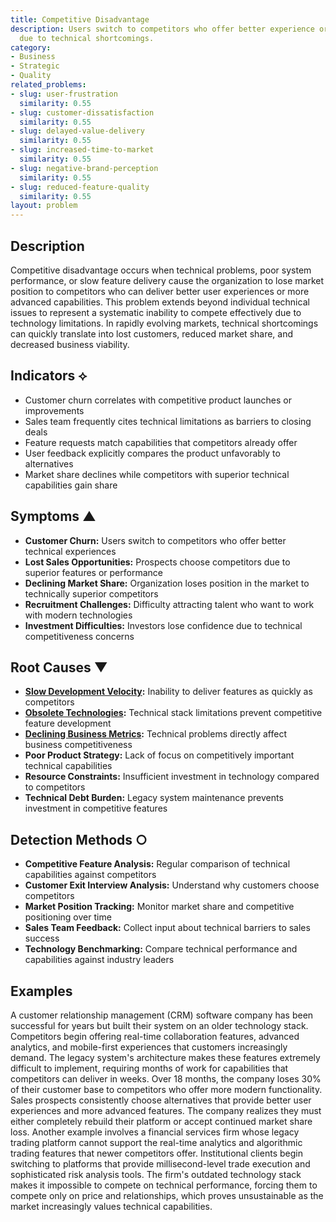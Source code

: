```yaml
---
title: Competitive Disadvantage
description: Users switch to competitors who offer better experience or more features
  due to technical shortcomings.
category:
- Business
- Strategic
- Quality
related_problems:
- slug: user-frustration
  similarity: 0.55
- slug: customer-dissatisfaction
  similarity: 0.55
- slug: delayed-value-delivery
  similarity: 0.55
- slug: increased-time-to-market
  similarity: 0.55
- slug: negative-brand-perception
  similarity: 0.55
- slug: reduced-feature-quality
  similarity: 0.55
layout: problem
---
```


## Description

Competitive disadvantage occurs when technical problems, poor system performance, or slow feature delivery cause the organization to lose market position to competitors who can deliver better user experiences or more advanced capabilities. This problem extends beyond individual technical issues to represent a systematic inability to compete effectively due to technology limitations. In rapidly evolving markets, technical shortcomings can quickly translate into lost customers, reduced market share, and decreased business viability.

## Indicators ⟡
- Customer churn correlates with competitive product launches or improvements
- Sales team frequently cites technical limitations as barriers to closing deals
- Feature requests match capabilities that competitors already offer
- User feedback explicitly compares the product unfavorably to alternatives
- Market share declines while competitors with superior technical capabilities gain share

## Symptoms ▲
- **Customer Churn:** Users switch to competitors who offer better technical experiences
- **Lost Sales Opportunities:** Prospects choose competitors due to superior features or performance
- **Declining Market Share:** Organization loses position in the market to technically superior competitors
- **Recruitment Challenges:** Difficulty attracting talent who want to work with modern technologies
- **Investment Difficulties:** Investors lose confidence due to technical competitiveness concerns

## Root Causes ▼
- **[Slow Development Velocity](slow-development-velocity.md):** Inability to deliver features as quickly as competitors
- **[Obsolete Technologies](obsolete-technologies.md):** Technical stack limitations prevent competitive feature development
- **[Declining Business Metrics](declining-business-metrics.md):** Technical problems directly affect business competitiveness
- **Poor Product Strategy:** Lack of focus on competitively important technical capabilities
- **Resource Constraints:** Insufficient investment in technology compared to competitors
- **Technical Debt Burden:** Legacy system maintenance prevents investment in competitive features

## Detection Methods ○
- **Competitive Feature Analysis:** Regular comparison of technical capabilities against competitors
- **Customer Exit Interview Analysis:** Understand why customers choose competitors
- **Market Position Tracking:** Monitor market share and competitive positioning over time
- **Sales Team Feedback:** Collect input about technical barriers to sales success
- **Technology Benchmarking:** Compare technical performance and capabilities against industry leaders

## Examples

A customer relationship management (CRM) software company has been successful for years but built their system on an older technology stack. Competitors begin offering real-time collaboration features, advanced analytics, and mobile-first experiences that customers increasingly demand. The legacy system's architecture makes these features extremely difficult to implement, requiring months of work for capabilities that competitors can deliver in weeks. Over 18 months, the company loses 30% of their customer base to competitors who offer more modern functionality. Sales prospects consistently choose alternatives that provide better user experiences and more advanced features. The company realizes they must either completely rebuild their platform or accept continued market share loss. Another example involves a financial services firm whose legacy trading platform cannot support the real-time analytics and algorithmic trading features that newer competitors offer. Institutional clients begin switching to platforms that provide millisecond-level trade execution and sophisticated risk analysis tools. The firm's outdated technology stack makes it impossible to compete on technical performance, forcing them to compete only on price and relationships, which proves unsustainable as the market increasingly values technical capabilities.